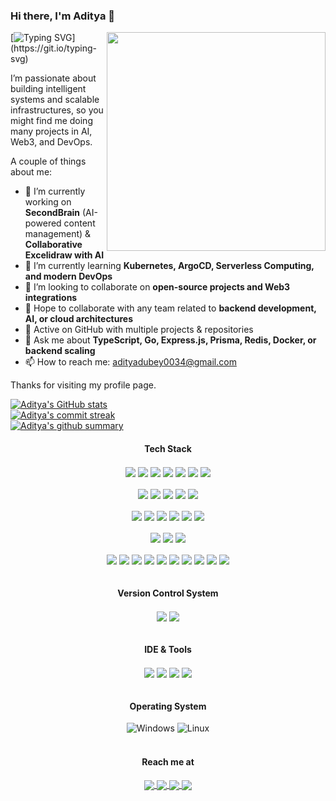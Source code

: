 ### Hi there, I'm Aditya 👋
<img align="right" src="https://64.media.tumblr.com/2d0af9c90d1b1107313cc20bda01548a/tumblr_outwxnanpp1u79o2lo1_1280.gifv" width="350" />

[![Typing SVG](https://readme-typing-svg.demolab.com?font=Fira+Code&pause=1000&color=blue&width=435&height=30&lines=Backend+%26+Scalable+Systems;Full+Stack+Developer;Open+Source+Contributor;)](https://git.io/typing-svg)


I’m passionate about building intelligent systems and scalable infrastructures, so you might find me doing many projects in AI, Web3, and DevOps.

A couple of things about me:

- 🔭 I’m currently working on **SecondBrain** (AI-powered content management) & **Collaborative Excelidraw with AI**  
- 🏅 I’m currently learning **Kubernetes, ArgoCD, Serverless Computing, and modern DevOps**  
- 🧐 I’m looking to collaborate on **open-source projects and Web3 integrations**  
- 🤝 Hope to collaborate with any team related to **backend development, AI, or cloud architectures**  
- 🚀 Active on GitHub with multiple projects & repositories  
- 💬 Ask me about **TypeScript, Go, Express.js, Prisma, Redis, Docker, or backend scaling**  
- 📫 How to reach me: [adityadubey0034@gmail.com](mailto:adityadubey0034@gmail.com)  

Thanks for visiting my profile page.

[![Aditya's GitHub stats](https://github-readme-stats.vercel.app/api?username=git-push-aditya&theme=prussian&show_icons=true&count_private=true&hide_border=true)](https://github.com/git-push-aditya)  
[![Aditya's commit streak](https://github-readme-streak-stats.herokuapp.com/?user=git-push-aditya&theme=prussian&hide_border=true)](https://github.com/git-push-aditya)  
[![Aditya's github summary](http://github-profile-summary-cards.vercel.app/api/cards/profile-details?username=git-push-aditya&theme=prussian)](https://github.com/git-push-aditya)

<div align="center">
  <h4>Tech Stack</h4>
  <div>
    <!-- Languages -->
    <img align="center" src="https://img.shields.io/badge/TypeScript-%23007ACC.svg?style=flat&logo=typescript&logoColor=white" />
    <img align="center" src="https://img.shields.io/badge/JavaScript-%23F7DF1E.svg?style=flat&logo=javascript&logoColor=black" />
    <img align="center" src="https://img.shields.io/badge/Go-%2300ADD8.svg?style=flat&logo=go&logoColor=white" />
    <img align="center" src="https://img.shields.io/badge/C++-%2300599C.svg?style=flat&logo=c%2B%2B&logoColor=white" />
    <img align="center" src="https://img.shields.io/badge/Python-%233776AB.svg?style=flat&logo=python&logoColor=white" />
    <img align="center" src="https://img.shields.io/badge/SQL-%23CC2927.svg?style=flat&logo=postgresql&logoColor=white" />
    <img align="center" src="https://img.shields.io/badge/YAML-%23CB171E.svg?style=flat&logo=yaml&logoColor=white" />
  </div>
  <br/>

  <div>
    <!-- Frontend -->
    <img align="center" src="https://img.shields.io/badge/React-%2361DAFB.svg?style=flat&logo=react&logoColor=black" />
    <img align="center" src="https://img.shields.io/badge/Next.js-%23000000.svg?style=flat&logo=next.js&logoColor=white" />
    <img align="center" src="https://img.shields.io/badge/TailwindCSS-%2306B6D4.svg?style=flat&logo=tailwindcss&logoColor=white" />
    <img align="center" src="https://img.shields.io/badge/Recoil-%23006AFF.svg?style=flat&logo=recoil&logoColor=white" />
    <img align="center" src="https://img.shields.io/badge/Framer%20Motion-%23000000.svg?style=flat&logo=framer&logoColor=white" />
  </div>
  <br/>

  <div>
    <!-- Backend -->
    <img align="center" src="https://img.shields.io/badge/Node.js-%23339933.svg?style=flat&logo=node.js&logoColor=white" />
    <img align="center" src="https://img.shields.io/badge/Express.js-%23000000.svg?style=flat&logo=express&logoColor=white" />
    <img align="center" src="https://img.shields.io/badge/Prisma-%2300BFA5.svg?style=flat&logo=prisma&logoColor=white" />
    <img align="center" src="https://img.shields.io/badge/Redis-%23DC382D.svg?style=flat&logo=redis&logoColor=white" />
    <img align="center" src="https://img.shields.io/badge/WebSockets-%23013243.svg?style=flat&logo=socket.io&logoColor=white" />
    <img align="center" src="https://img.shields.io/badge/REST%20APIs-%23007EC6.svg?style=flat&logo=api&logoColor=white" />
  </div>
  <br/>

  <div>
    <!-- Databases -->
    <img align="center" src="https://img.shields.io/badge/PostgreSQL-%234479A1.svg?style=flat&logo=postgresql&logoColor=white" />
    <img align="center" src="https://img.shields.io/badge/MongoDB-%2347A248.svg?style=flat&logo=mongodb&logoColor=white" />
    <img align="center" src="https://img.shields.io/badge/Pinecone-%2300A3E0.svg?style=flat&logo=pinecone&logoColor=white" />
  </div>
  <br/>

  <div>
    <!-- DevOps & Cloud -->
    <img align="center" src="https://img.shields.io/badge/Docker-%232496ED.svg?style=flat&logo=docker&logoColor=white" />
    <img align="center" src="https://img.shields.io/badge/Kubernetes-%23326CE5.svg?style=flat&logo=kubernetes&logoColor=white" />
    <img align="center" src="https://img.shields.io/badge/Nginx-%23009639.svg?style=flat&logo=nginx&logoColor=white" />
    <img align="center" src="https://img.shields.io/badge/AWS-%23FF9900.svg?style=flat&logo=amazonaws&logoColor=white" />
    <img align="center" src="https://img.shields.io/badge/EC2-%2300A1F1.svg?style=flat&logo=amazon-aws&logoColor=white" />
    <img align="center" src="https://img.shields.io/badge/SSH-%23000000.svg?style=flat&logo=ssh&logoColor=white" />
    <img align="center" src="https://img.shields.io/badge/Serverless-%23FF4081.svg?style=flat&logo=serverless&logoColor=white" />
    <img align="center" src="https://img.shields.io/badge/Prometheus-%23E6522C.svg?style=flat&logo=prometheus&logoColor=white" />
    <img align="center" src="https://img.shields.io/badge/Grafana-%23F46800.svg?style=flat&logo=grafana&logoColor=white" />
    <img align="center" src="https://img.shields.io/badge/CI%2FCD-GitHub%20Actions-%232088FF.svg?style=flat&logo=githubactions&logoColor=white" />
  </div>
</div>

<br/>

<div align="center">
  <h4>Version Control System</h4>
  <div>
    <img align="center" src="https://img.shields.io/badge/git-%23F05033.svg?style=flat&logo=git&logoColor=white" />
    <img align="center" src="https://img.shields.io/badge/github-%23121011.svg?style=flat&logo=github&logoColor=white" />
  </div>
</div>
<br/>

<div align="center">
  <h4>IDE & Tools</h4>
  <div>
    <img align="center" src="https://img.shields.io/badge/Visual%20Studio%20Code-0078d7.svg?style=flat&logo=visual-studio-code&logoColor=white" />
    <img align="center" src="https://img.shields.io/badge/Jupyter-F37626?style=flat&logo=jupyter&logoColor=white" />
    <img align="center" src="https://img.shields.io/badge/Docker-%232496ED.svg?style=flat&logo=docker&logoColor=white" />
    <img align="center" src="https://img.shields.io/badge/Kubernetes-%23326CE5.svg?style=flat&logo=kubernetes&logoColor=white" />
  </div>
</div>
<br/>

<div align="center">
  <h4>Operating System</h4>
  <div>
      <img alt="Windows" src="https://img.shields.io/badge/Windows-0078D6?logo=windows&logoColor=white&style=flat" />
      <img alt="Linux" src="https://img.shields.io/badge/Linux-FCC624?logo=linux&logoColor=black&style=flat" />
  </div>
</div>
<br/>

<div align="center">
  <h4>Reach me at</h4>
  <a href="mailto:adityadubey0034@gmail.com">
    <img align="center" src="https://img.shields.io/badge/Gmail-D14836?style=flat&logo=gmail&logoColor=white" />
  </a>
  <a href="https://www.linkedin.com/in/aditya-dubey-ba9a78288/">
    <img align="center" src="https://img.shields.io/badge/linkedin-%230077B5.svg?style=flat&logo=linkedin&logoColor=white" />
  </a>
  <a href="https://github.com/git-push-aditya">
    <img align="center" src="https://img.shields.io/badge/GitHub-%23121011.svg?style=flat&logo=github&logoColor=white" />
  </a>
  <a href="https://x.com/AdityaDtwt">
    <img align="center" src="https://img.shields.io/badge/Twitter-%231DA1F2.svg?style=flat&logo=Twitter&logoColor=white" />
  </a>
</div>
